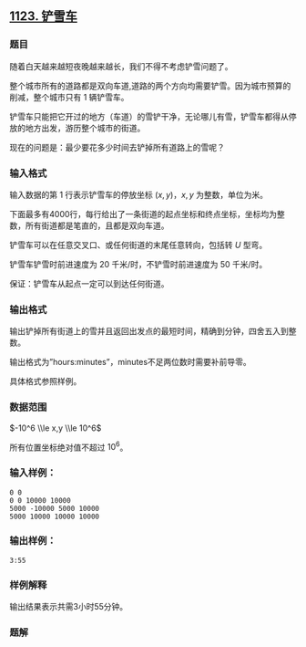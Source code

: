 ## [1123\. 铲雪车](https://www.acwing.com/problem/content/1125/)

### 题目

随着白天越来越短夜晚越来越长，我们不得不考虑铲雪问题了。

整个城市所有的道路都是双向车道,道路的两个方向均需要铲雪。因为城市预算的削减，整个城市只有 1 辆铲雪车。

铲雪车只能把它开过的地方（车道）的雪铲干净，无论哪儿有雪，铲雪车都得从停放的地方出发，游历整个城市的街道。

现在的问题是：最少要花多少时间去铲掉所有道路上的雪呢？

### 输入格式

输入数据的第 $1$ 行表示铲雪车的停放坐标 $(x,y)$，$x,y$ 为整数，单位为米。

下面最多有4000行，每行给出了一条街道的起点坐标和终点坐标，坐标均为整数，所有街道都是笔直的，且都是双向车道。

铲雪车可以在任意交叉口、或任何街道的末尾任意转向，包括转 $U$ 型弯。

铲雪车铲雪时前进速度为 $20$ 千米/时，不铲雪时前进速度为 $50$ 千米/时。

保证：铲雪车从起点一定可以到达任何街道。

### 输出格式

输出铲掉所有街道上的雪并且返回出发点的最短时间，精确到分钟，四舍五入到整数。

输出格式为”hours:minutes”，minutes不足两位数时需要补前导零。

具体格式参照样例。

### 数据范围

$-10^6 \\le x,y \\le 10^6$

所有位置坐标绝对值不超过 $10^6$。

### 输入样例：

```
0 0
0 0 10000 10000
5000 -10000 5000 10000
5000 10000 10000 10000
```

### 输出样例：

```
3:55
```

### 样例解释

输出结果表示共需3小时55分钟。

### 题解

